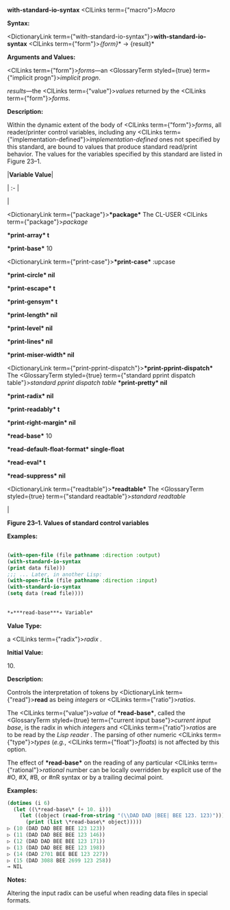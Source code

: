 **with-standard-io-syntax** <ClLinks  term={"macro"}><i>Macro</i></ClLinks> 



**Syntax:** 



<DictionaryLink  term={"with-standard-io-syntax"}><b>with-standard-io-syntax</b></DictionaryLink> <ClLinks  term={"form"}><i>\{form\}</i></ClLinks>\* → \{result\}\* 



**Arguments and Values:** 



<ClLinks  term={"form"}><i>forms</i></ClLinks>—an <GlossaryTerm styled={true} term={"implicit progn"}><i>implicit progn</i></GlossaryTerm>. 



*results*—the <ClLinks  term={"value"}><i>values</i></ClLinks> returned by the <ClLinks  term={"form"}><i>forms</i></ClLinks>. 



**Description:** 



Within the dynamic extent of the body of <ClLinks  term={"form"}><i>forms</i></ClLinks>, all reader/printer control variables, including any <ClLinks  term={"implementation-defined"}><i>implementation-defined</i></ClLinks> ones not specified by this standard, are bound to values that produce standard read/print behavior. The values for the variables specified by this standard are listed in Figure 23–1. 







 



 



|**Variable Value**|

| :- |

|<p><DictionaryLink  term={"package"}><b>\*package\*</b></DictionaryLink> The CL-USER <ClLinks  term={"package"}><i>package</i></ClLinks> </p><p>**\*print-array\* t** </p><p>**\*print-base\*** 10 </p><p><DictionaryLink  term={"print-case"}><b>\*print-case\*</b></DictionaryLink> :upcase </p><p>**\*print-circle\* nil** </p><p>**\*print-escape\* t** </p><p>**\*print-gensym\* t** </p><p>**\*print-length\* nil** </p><p>**\*print-level\* nil** </p><p>**\*print-lines\* nil** </p><p>**\*print-miser-width\* nil** </p><p><DictionaryLink  term={"print-pprint-dispatch"}><b>\*print-pprint-dispatch\*</b></DictionaryLink> The <GlossaryTerm styled={true} term={"standard pprint dispatch table"}><i>standard pprint dispatch table</i></GlossaryTerm> **\*print-pretty\* nil** </p><p>**\*print-radix\* nil** </p><p>**\*print-readably\* t** </p><p>**\*print-right-margin\* nil** </p><p>**\*read-base\*** 10 </p><p>**\*read-default-float-format\* single-float** </p><p>**\*read-eval\* t** </p><p>**\*read-suppress\* nil** </p><p><DictionaryLink  term={"readtable"}><b>\*readtable\*</b></DictionaryLink> The <GlossaryTerm styled={true} term={"standard readtable"}><i>standard readtable</i></GlossaryTerm></p>|





**Figure 23–1. Values of standard control variables** 



**Examples:**
```lisp
 
(with-open-file (file pathname :direction :output) 
(with-standard-io-syntax 
(print data file))) 
;;; ... Later, in another Lisp: 
(with-open-file (file pathname :direction :input) 
(with-standard-io-syntax 
(setq data (read file)))) 
 
 
*∗***read-base***∗ Variable* 
```
**Value Type:** 



a <ClLinks  term={"radix"}><i>radix</i></ClLinks> . 



**Initial Value:** 



10\. 



**Description:** 



Controls the interpretation of tokens by <DictionaryLink  term={"read"}><b>read</b></DictionaryLink> as being *integers* or <ClLinks  term={"ratio"}><i>ratios</i></ClLinks>. 



The <ClLinks  term={"value"}><i>value</i></ClLinks> of **\*read-base\***, called the <GlossaryTerm styled={true} term={"current input base"}><i>current input base</i></GlossaryTerm>, is the radix in which *integers* and <ClLinks  term={"ratio"}><i>ratios</i></ClLinks> are to be read by the *Lisp reader* . The parsing of other numeric <ClLinks  term={"type"}><i>types</i></ClLinks> (*e.g.*, <ClLinks  term={"float"}><i>floats</i></ClLinks>) is not affected by this option. 



The effect of **\*read-base\*** on the reading of any particular <ClLinks  term={"rational"}><i>rational</i></ClLinks> number can be locally overridden by explicit use of the #O, #X, #B, or #*n*R syntax or by a trailing decimal point. 



**Examples:**
```lisp
(dotimes (i 6) 
  (let ((\*read-base\* (+ 10. i))) 
    (let ((object (read-from-string "(\\DAD DAD |BEE| BEE 123. 123)"))) 
      (print (list \*read-base\* object))))) 
▷ (10 (DAD DAD BEE BEE 123 123)) 
▷ (11 (DAD DAD BEE BEE 123 146)) 
▷ (12 (DAD DAD BEE BEE 123 171)) 
▷ (13 (DAD DAD BEE BEE 123 198)) 
▷ (14 (DAD 2701 BEE BEE 123 227)) 
▷ (15 (DAD 3088 BEE 2699 123 258)) 
→ NIL 
```
**Notes:** 



Altering the input radix can be useful when reading data files in special formats. 



